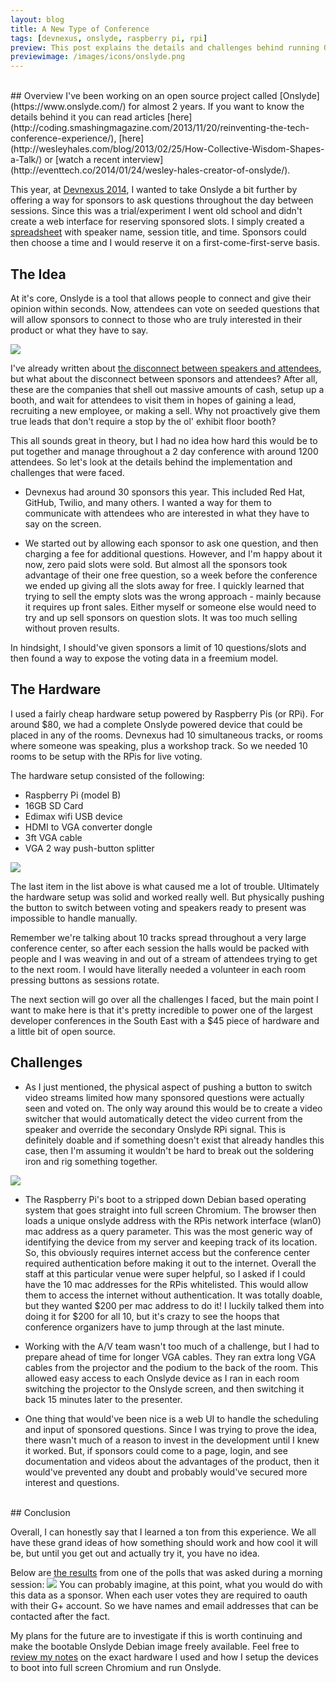 ```yaml
---
layout: blog
title: A New Type of Conference
tags: [devnexus, onslyde, raspberry pi, rpi]
preview: This post explains the details and challenges behind running Onslyde at the Devnexus 2014 conference in Atlanta GA.
previewimage: /images/icons/onslyde.png
---
```

<br/>
## Overview
I've been working on an open source project called [Onslyde](https://www.onslyde.com/) for almost 2 years. If you want to know the
details behind it you can read articles [here](http://coding.smashingmagazine.com/2013/11/20/reinventing-the-tech-conference-experience/), [here](http://wesleyhales.com/blog/2013/02/25/How-Collective-Wisdom-Shapes-a-Talk/) or [watch a recent interview](http://eventtech.co/2014/01/24/wesley-hales-creator-of-onslyde/).

This year, at [Devnexus 2014](http://devnexus.com/), I wanted to take Onslyde a bit further by offering a way for sponsors to
ask questions throughout the day between sessions. Since this was a trial/experiment I went old school and
didn't create a web interface for reserving sponsored slots. I simply created a [spreadsheet](https://docs.google.com/spreadsheet/ccc?key=0AnSCILK6XyYLdHVEdndSY1VCM2NSOFowNzZrb284a3c&usp=drive_web#gid=0) with speaker name, session title,
and time. Sponsors could then choose a time and I would reserve it on a first-come-first-serve basis.
<br/>
## The Idea

At it's core, Onslyde is a tool that allows people to connect and give their opinion within seconds. Now,
attendees can vote on seeded questions that will allow sponsors to connect to those who are truly interested
in their product or what they have to say.

[<img src="/images/posts/2014-02-26/image_3.jpeg" class="margin10 max-width-50 float-right">](/images/posts/2014-02-26/image_3.jpeg)

I've already written about [the disconnect between speakers and attendees](http://coding.smashingmagazine.com/2013/11/20/reinventing-the-tech-conference-experience/), but what about the disconnect
between sponsors and attendees? After all, these are the companies that shell out massive amounts of cash, setup up
a booth, and wait for attendees to visit them in hopes of gaining a lead, recruiting a new employee, or making a sell.
Why not proactively give them true leads that don't require a stop by the ol' exhibit floor booth?

This all sounds great in theory, but I had no idea how hard this would be to put together and manage throughout
a 2 day conference with around 1200 attendees. So let's look at the details behind the implementation and
challenges that were faced.

* Devnexus had around 30 sponsors this year. This included Red Hat, GitHub, Twilio, and many others. I wanted a
way for them to communicate with attendees who are interested in what they have to say on the screen.

* We started out by allowing each sponsor to ask one question, and then charging a fee for additional questions.
However, and I'm happy about it now, zero paid slots were sold. But almost all the sponsors took advantage of their one free question, so a week before the
conference we ended up giving all the slots away for free.
I quickly learned that trying to sell the empty slots was the wrong approach - mainly because it requires up front sales.
Either myself or someone else would need to try and up sell sponsors on question slots. It was too much selling without proven results.

In hindsight, I should've given sponsors a limit of 10 questions/slots and then found a way to expose the voting
data in a freemium model.
<br/>
## The Hardware

I used a fairly cheap hardware setup powered by Raspberry Pis (or RPi). For around $80, we had a complete Onslyde powered device
that could be placed in any of the rooms. Devnexus had 10 simultaneous tracks, or rooms where someone was speaking, plus
a workshop track. So we needed 10 rooms to be setup with the RPis for live voting.

The hardware setup consisted of the following:

* Raspberry Pi (model B)
* 16GB SD Card
* Edimax wifi USB device
* HDMI to VGA converter dongle
* 3ft VGA cable
* VGA 2 way push-button splitter

[<img src="/images/posts/2014-02-26/image.jpeg" class="margin10 max-width-50 float-left">](/images/posts/2014-02-26/image.jpeg)

The last item in the list above is what caused me a lot of trouble. Ultimately the hardware setup was solid and worked
really well. But physically pushing the button to switch between voting and speakers ready to present was impossible to
handle manually.

Remember we're talking about 10 tracks spread throughout a very large conference center, so after each session the
halls would be packed with people and I was weaving in and out of a stream of attendees trying to get to the next room. I would
have literally needed a volunteer in each room pressing buttons as sessions rotate.

The next section will go over all the challenges I faced, but the main point I want to make here is that it's pretty incredible
to power one of the largest developer conferences in the South East with a $45 piece of hardware and a little bit of open source.
<br/>
## Challenges

* As I just mentioned, the physical aspect of pushing a button to switch video streams limited how many sponsored questions
were actually seen and voted on. The only way around this would be to create a video switcher that would automatically detect the video
current from the speaker and override the secondary Onslyde RPi signal. This is definitely doable and if something doesn't exist that already
handles this case, then I'm assuming it wouldn't be hard to break out the soldering iron and rig something together.

[<img src="/images/posts/2014-02-26/image_9.jpeg" class="margin10 max-width-100 float-left">](/images/posts/2014-02-26/image_9.jpeg)

* The Raspberry Pi's boot to a stripped down Debian based operating system that goes straight into full screen Chromium. The browser then
loads a unique onslyde address with the RPis network interface (wlan0) mac address as a query parameter. This was the most generic
way of identifying the device from my server and keeping track of its location. So, this obviously requires internet access but the conference
center required authentication before making it out to the internet.
Overall the staff at this particular venue were super helpful, so I asked if I could have the 10 mac addresses for the RPis whitelisted. This
would allow them to access the internet without authentication. It was totally doable, but they wanted $200 per mac address to do it! I luckily
talked them into doing it for $200 for all 10, but it's crazy to see the hoops that conference organizers have to jump through at the last minute.

* Working with the A/V team wasn't too much of a challenge, but I had to prepare ahead of time for longer VGA cables. They ran
extra long VGA cables from the projector and the podium to the back of the room. This allowed easy access to each Onslyde device as I ran
in each room switching the projector to the Onslyde screen, and then switching it back 15 minutes later to the presenter.

* One thing that would've been nice is a web UI to handle the scheduling and input of sponsored questions. Since I was trying to prove the
idea, there wasn't much of a reason to invest in the development until I knew it worked. But, if sponsors could come to a page, login,
and see documentation and videos about the advantages of the product, then it would've prevented any doubt and probably would've secured more
 interest and questions.


<br/>
## Conclusion

Overall, I can honestly say that I learned a ton from this experience. We all have these grand ideas of how something should work and
 how cool it will be, but until you get out and actually try it, you have no idea.

Below are [the results](https://www.onslyde.com/#!/analytics?sessionID=555) from one of the polls that was asked during a morning session:
[<img src="/images/posts/2014-02-26/devnexus-voting.png" class="margin10 max-width-100">](/images/posts/2014-02-26/devnexus-voting.png)
You can probably imagine, at this point, what you would do with this data as a sponsor. When each user votes they are required to oauth with their G+
account. So we have names and email addresses that can be contacted after the fact.

My plans for the future are to investigate if this is worth continuing and make the bootable Onslyde Debian image freely available.
Feel free to [review my notes](https://docs.google.com/document/d/1STZ6gzOBLPnUypwHtFGZQY9ME7lYK__DpoQcKFzeLV0/edit#heading=h.hnil29ggb4vc) on the exact hardware I used and how I setup
the devices to boot into full screen Chromium and run Onslyde.

<br/>
<br/>